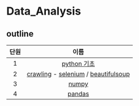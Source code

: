 # Data_Analysis

## outline
| 단원 | 이름 | 
|:---:|:---:|
| 1 | [python 기초](https://github.com/MoonEeSun/Data_Analysis/tree/main/01_python)  |
| 2 | [crawling](https://github.com/MoonEeSun/Data_Analysis/tree/main/02_crawling) - [selenium](https://www.selenium.dev/documentation/) / [beautifulsoup](https://www.crummy.com/software/BeautifulSoup/bs4/doc/)  |
| 3 | [numpy](https://github.com/MoonEeSun/Data_Analysis/tree/main/03_numpy)  |
| 4 | [pandas](https://github.com/MoonEeSun/Data_Analysis/tree/main/04_Pandas)  |
